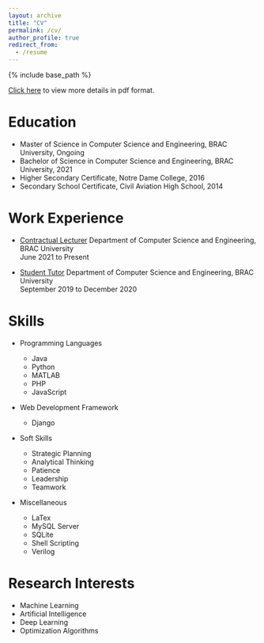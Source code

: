 ```yaml
---
layout: archive
title: "CV"
permalink: /cv/
author_profile: true
redirect_from:
  - /resume
---
```


{% include base_path %}

<a href="https://drive.google.com/file/d/1akOl3aRkZYpRiy6Izb4HEZphGKQCNa43/view" target="_blank">Click here</a> to view more details in pdf format.

Education
======
* Master of Science in Computer Science and Engineering, BRAC University, Ongoing
* Bachelor of Science in Computer Science and Engineering, BRAC University, 2021
* Higher Secondary Certificate, Notre Dame College, 2016
* Secondary School Certificate, Civil Aviation High School, 2014

Work Experience
======
* <a href="https://fabian-dibyo.github.io//teaching/2_ContractualLecturer_BRACU" target="_blank">Contractual Lecturer</a>
  Department of Computer Science and Engineering, BRAC University  
  June 2021 to Present 

* <a href="https://fabian-dibyo.github.io//teaching/1_StudentTutor_BRACU" target="_blank">Student Tutor</a>
  Department of Computer Science and Engineering, BRAC University  
  September 2019 to December 2020  
  
Skills
======
* Programming Languages
  * Java
  * Python
  * MATLAB
  * PHP
  * JavaScript
  
* Web Development Framework
  * Django
  
* Soft Skills
  * Strategic Planning  
  * Analytical Thinking
  * Patience
  * Leadership
  * Teamwork

* Miscellaneous
  * LaTex  
  * MySQL Server
  * SQLite
  * Shell Scripting
  * Verilog

Research Interests
======
* Machine Learning
* Artificial Intelligence
* Deep Learning
* Optimization Algorithms
